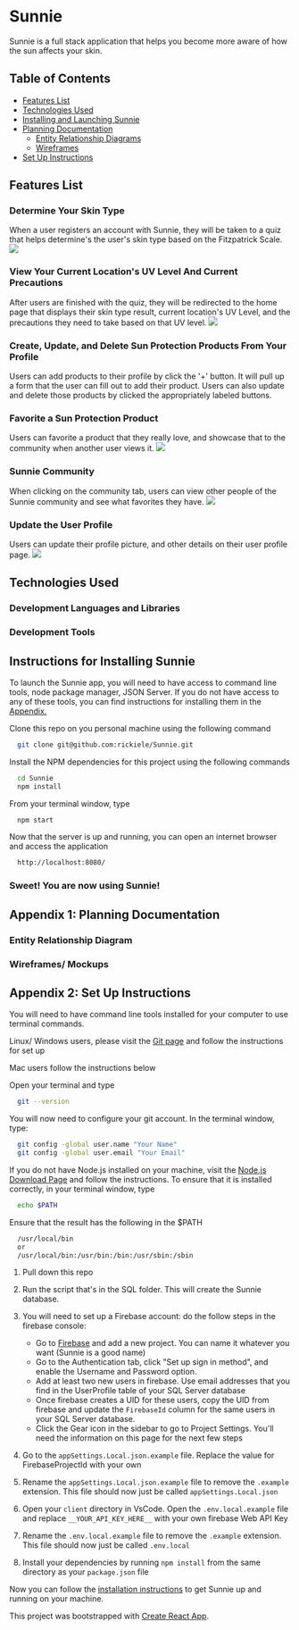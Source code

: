 # Sunnie
Sunnie is a full stack application that helps you become more aware of how the sun affects your skin.

## Table of Contents
  * [Features List](#features-list)
  * [Technologies Used](#technologies-used)
  * [Installing and Launching Sunnie](#instructions-for-installing-Sunnie)
  * [Planning Documentation](#planning-documentation)
    * [Entity Relationship Diagrams](#entity-relationship-diagram)
    * [Wireframes](#wireframes)
  * [Set Up Instructions](#set-up-instructions)

## Features List
### Determine Your Skin Type
When a user registers an account with Sunnie, they will be taken to a quiz that helps determine's the user's skin type based on the Fitzpatrick Scale.
![](images/Quiz.gif)

### View Your Current Location's UV Level And Current Precautions
After users are finished with the quiz, they will be redirected to the home page that displays their skin type result, current location's UV Level, and the precautions they need to take based on that UV level.
![](images/Homepage.png)

### Create, Update, and Delete Sun Protection Products From Your Profile
Users can add products to their profile by click the '+' button. It will pull up a form that the user can fill out to add their product. Users can also update and delete those products by clicked the appropriately labeled buttons.

### Favorite a Sun Protection Product
Users can favorite a product that they really love, and showcase that to the community when another user views it.
![](images/FavoriteProduct.gif)

### Sunnie Community
When clicking on the community tab, users can view other people of the Sunnie community and see what favorites they have.
![](images/Community.png)

### Update the User Profile
Users can update their profile picture, and other details on their user profile page.
![](images/UpdateUser.png)

## Technologies Used
  ### Development Languages and Libraries

  ### Development Tools
 



## Instructions for Installing Sunnie
  To launch the Sunnie app, you will need to have access to command line tools, node package manager, JSON Server. If you do not have access to any of these tools, you can find instructions for installing them in the [Appendix.](#appendix-2-set-up-instructions)

  Clone this repo on you personal machine using the following command
  ```sh
    git clone git@github.com:rickiele/Sunnie.git
  ```

  Install the NPM dependencies for this project using the following commands
  ```sh
    cd Sunnie
    npm install
  ```

  From your terminal window, type
  ```sh
    npm start
  ```

  Now that the server is up and running, you can open an internet browser and access the application
  ```sh
    http://localhost:8080/
  ```

 ### Sweet! You are now using Sunnie!

  ## Appendix 1: Planning Documentation

  ### Entity Relationship Diagram
  

  ### Wireframes/ Mockups


  ## Appendix 2: Set Up Instructions

  You will need to have command line tools installed for your computer to use terminal commands.

  Linux/ Windows users, please visit the [Git page](https://git-scm.com/book/en/v2/Getting-Started-Installing-Git) and follow the instructions for set up

  Mac users follow the instructions below

  Open your terminal and type
  ```sh
    git --version
  ```

  You will now need to configure your git account. In the terminal window, type:
  ```sh
    git config -global user.name "Your Name"
    git config -global user.email "Your Email"
  ```

  If you do not have Node.js installed on your machine, visit the [Node.js Download Page](https://nodejs.org/en/download/) and  follow the instructions. To ensure that it is installed correctly, in your terminal window, type
  ```sh
    echo $PATH
  ```
  Ensure that the result has the following in the $PATH
  ```sh
    /usr/local/bin
    or
    /usr/local/bin:/usr/bin:/bin:/usr/sbin:/sbin
  ```
  1. Pull down this repo

1. Run the script that's in the SQL folder. This will create the Sunnie database.
1. You will need to set up a Firebase account: do the follow steps in the firebase console:

   - Go to [Firebase](https://console.firebase.google.com/u/0/) and add a new project. You can name it whatever you want (Sunnie is a good name)
   - Go to the Authentication tab, click "Set up sign in method", and enable the Username and Password option.
   - Add at least two new users in firebase. Use email addresses that you find in the UserProfile table of your SQL Server database
   - Once firebase creates a UID for these users, copy the UID from firebase and update the `FirebaseId` column for the same users in your SQL Server database.
   - Click the Gear icon in the sidebar to go to Project Settings. You'll need the information on this page for the next few steps

1. Go to the `appSettings.Local.json.example` file. Replace the value for FirebaseProjectId with your own

1. Rename the `appSettings.Local.json.example` file to remove the `.example` extension. This file should now just be called `appSettings.Local.json`

1. Open your `client` directory in VsCode. Open the `.env.local.example` file and replace `__YOUR_API_KEY_HERE__` with your own firebase Web API Key

1. Rename the `.env.local.example` file to remove the `.example` extension. This file should now just be called `.env.local`

1. Install your dependencies by running `npm install` from the same directory as your `package.json` file

  Now you can follow the [installation instructions](#instructions-for-installing-Sunnie) to get Sunnie up and running on your machine.

  This project was bootstrapped with [Create React App](https://github.com/facebook/create-react-app).




